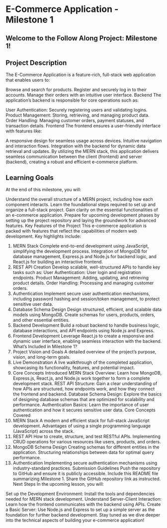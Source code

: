 # E-Commerce Application - Milestone 1
## Welcome to the Follow Along Project: Milestone 1! 


## Project Description
The E-Commerce Application is a feature-rich, full-stack web application that enables users to:

Browse and search for products.
Register and securely log in to their accounts.
Manage their orders with an intuitive user interface.
Backend
The application’s backend is responsible for core operations such as:

User Authentication: Securely registering users and validating logins.
Product Management: Storing, retrieving, and managing product data.
Order Handling: Managing customer orders, payment statuses, and transaction details.
Frontend
The frontend ensures a user-friendly interface with features like:

A responsive design for seamless usage across devices.
Intuitive navigation and interaction flows.
Integration with the backend for dynamic data retrieval and updates.
By utilizing the MERN stack, this application delivers seamless communication between the client (frontend) and server (backend), creating a robust and efficient e-commerce platform.

## Learning Goals 
At the end of this milestone, you will:

Understand the overall structure of a MERN project, including how each component interacts.
Learn the foundational steps required to set up and organize a full-stack project.
Gain clarity on the essential functionalities of an e-commerce application.
Prepare for upcoming development phases by setting up the project repository and laying the groundwork for advanced features.
Key Features of the Project
This e-commerce application is packed with features that reflect the capabilities of modern web development. Key highlights include:

1. MERN Stack
Complete end-to-end development using JavaScript, simplifying the development process.
Integration of MongoDB for database management, Express.js and Node.js for backend logic, and React.js for building an interactive frontend.
2. REST API Creation
Develop scalable, well-structured APIs to handle key tasks such as:
User Authentication: User login and registration endpoints.
Product Management: Adding, updating, and retrieving product details.
Order Handling: Processing and managing customer orders.
3. Authentication
Implement secure user authentication mechanisms, including password hashing and session/token management, to protect sensitive user data.
4. Database Schema Design
Design structured, efficient, and scalable data models using MongoDB.
Create schemas for users, products, orders, and other essential entities.
5. Backend Development
Build a robust backend to handle business logic, database interactions, and API endpoints using Node.js and Express.
6. Frontend Development
Leverage React.js to create a responsive and dynamic user interface, enabling seamless interaction with the backend.
What’s Included in Milestone 1?
1. Project Vision and Goals
A detailed overview of the project’s purpose, vision, and long-term goals.
2. Live Demonstration
A live walkthrough of the completed application, showcasing its functionality, features, and potential impact.
3. Core Concepts Introduced
MERN Stack Overview: Learn how MongoDB, Express.js, React.js, and Node.js work together to form a complete development stack.
REST API Structure: Gain a clear understanding of how APIs are structured, how endpoints work, and how they connect the frontend and backend.
Database Schema Design: Explore the basics of designing database schemas that are optimized for scalability and performance.
Authentication Basics: Learn the importance of user authentication and how it secures sensitive user data.
Core Concepts Covered
1. MERN Stack
A modern and efficient stack for full-stack JavaScript development.
Advantages of using a single programming language (JavaScript) across the stack.
2. REST API
How to create, structure, and test RESTful APIs.
Implementing CRUD operations for various resources like users, products, and orders.
3. MongoDB Schema Design
Creating schemas for different entities in the application.
Structuring relationships between data for optimal query performance.
4. Authentication
Implementing secure authentication mechanisms using industry-standard practices.
Submission Guidelines
Push the repository to GitHub and ensure it is publicly accessible.
Include this README file summarizing Milestone 1.
Share the GitHub repository link as instructed.
Next Steps 
In the upcoming lesson, you will:

Set up the Development Environment: Install the tools and dependencies needed for MERN stack development.
Understand Server-Client Interaction: Learn how the frontend communicates with the backend using APIs.
Create a Basic Server: Use Node.js and Express to set up a simple server as the foundation for further backend development.
Stay tuned as we dive deeper into the technical aspects of building your e-commerce application! 

